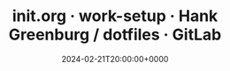 ---
title: init.org · work-setup · Hank Greenburg / dotfiles · GitLab
slug: 20240221T200000
date: 2024-02-21T20:00:00+0000
params:
  url: https://gitlab.com/greenbeast/dotfiles/-/blob/work-setup/init.org
tags:
- emacs
---